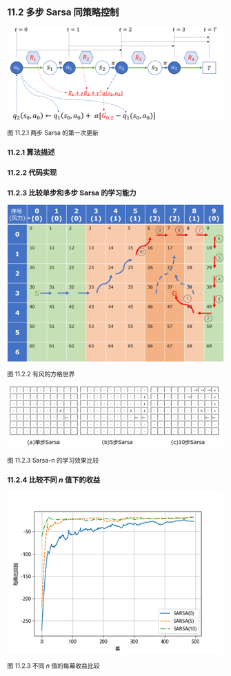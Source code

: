 
## 11.2 多步 Sarsa 同策略控制


<img src="./img/Sarsa2.png" width=650>

图 11.2.1 两步 Sarsa 的第一次更新

### 11.2.1 算法描述


### 11.2.2 代码实现


### 11.2.3 比较单步和多步 Sarsa 的学习能力


<img src="./img/WindyGridWorld.png" width=550>

图 11.2.2 有风的方格世界


<img src="./img/Sarsa_0_5_10.png" width=650>

图 11.2.3 Sarsa-n 的学习效果比较

### 11.2.4 比较不同 $n$ 值下的收益

<img src="./img/Sarsa_n.png" width=500>

图 11.2.3 不同 $n$ 值的每幕收益比较

